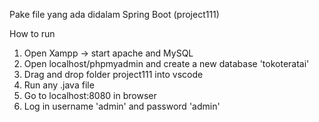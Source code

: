 Pake file yang ada didalam Spring Boot (project111)

How to run
1. Open Xampp -> start apache and MySQL
2. Open localhost/phpmyadmin and create a new database 'tokoteratai'
3. Drag and drop folder project111 into vscode
4. Run any .java file
5. Go to localhost:8080 in browser
6. Log in username 'admin' and password 'admin'
